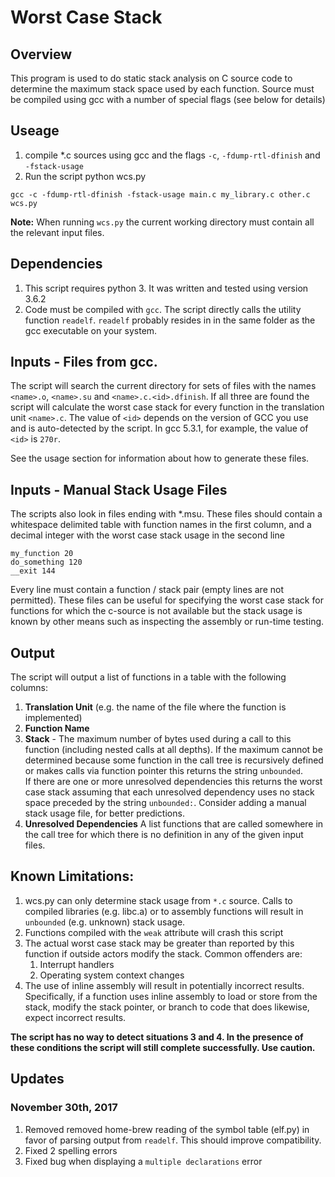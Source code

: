 # Worst Case Stack

## Overview
This program is used to do static stack analysis on C source code to determine the maximum stack space used by each function.  Source must be compiled using gcc with a number of special flags (see below for details)

## Useage
1. compile *.c sources using gcc and the flags `-c`, `-fdump-rtl-dfinish` and `-fstack-usage`
2. Run the script python wcs.py

```
gcc -c -fdump-rtl-dfinish -fstack-usage main.c my_library.c other.c
wcs.py
```

**Note:** When running `wcs.py` the current working directory must contain all the relevant input files.


## Dependencies
1. This script requires python 3.  It was written and tested using version 3.6.2
2. Code must be compiled with `gcc`.  The script directly calls the utility function `readelf`.  `readelf` probably
resides in in the same folder as the gcc executable on your system.

## Inputs - Files from gcc.
The script will search the current directory for sets of files with the names `<name>.o`, `<name>.su` and `<name>.c.<id>.dfinish`. If all three are found the script will calculate the worst case stack for every function in the translation unit `<name>.c`.  The value of `<id>` depends on the version of GCC you use and is auto-detected by the script.  In gcc 5.3.1, for example, the value of `<id>` is `270r`. 

See the usage section for information about how to generate these files.

## Inputs - Manual Stack Usage Files
The scripts also look in files ending with *.msu.  These files should contain a whitespace delimited table with function names in the first column, and a decimal integer with the worst case stack usage in the second line 

```
my_function 20
do_something 120
__exit 144
```

Every line must contain a function / stack pair (empty lines are not permitted).  These files can be useful for specifying the worst case stack for functions for which the c-source is not available but the stack usage is known by other means such as inspecting the assembly or run-time testing.

## Output
The script will output a list of functions in a table with the following columns:

1. **Translation Unit** (e.g. the name of the file where the function is implemented)
2. **Function Name**
3. **Stack** - The maximum number of bytes used during a call to this function (including nested calls at all depths).
If the maximum cannot be determined because some function in the call tree is recursively 
defined or makes calls via function pointer this returns the string `unbounded`.  
If there are one or more unresolved dependencies this returns the worst case stack assuming that each unresolved dependency 
uses no stack space preceded by the string `unbounded:`.  Consider adding a manual stack usage file, for better predictions.
4. **Unresolved Dependencies** A list functions that are called somewhere in the call tree for which there is no
definition in any of the given input files.

## Known Limitations:
1. wcs.py can only determine stack usage from `*.c` source.  Calls to compiled libraries (e.g. libc.a) or to assembly functions will result in `unbounded` (e.g. unknown) stack usage.
2. Functions compiled with the `weak` attribute will crash this script
3. The actual worst case stack may be greater than reported by this function if outside actors modify the stack.  Common offenders are:
    1. Interrupt handlers
    2. Operating system context changes
4. The use of inline assembly will result in potentially incorrect results.  Specifically, if a function uses inline assembly to load or store from the stack, modify the stack pointer, or branch to code that does likewise, expect incorrect results.  

**The script has no way to detect situations 3 and 4.  In the presence of these conditions the script will still complete successfully.  Use caution.**

## Updates

### November 30th, 2017
1. Removed removed home-brew reading of the symbol table (elf.py) in favor of parsing output from `readelf`.  This should improve compatibility.
2. Fixed 2 spelling errors
3. Fixed bug when displaying a `multiple declarations` error